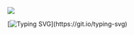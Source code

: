 ![](https://github.githubassets.com/images/mona-loading-dark.gif)

[![Typing SVG](https://readme-typing-svg.herokuapp.com?font=Fira+Code&size=28&pause=1000&color=24BAF7&vCenter=true&width=435&lines=I+don't+know+anything.;You're+the+one+that+knows.)](https://git.io/typing-svg)
